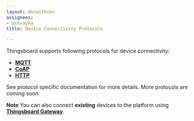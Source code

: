 ```yaml
---
layout: docwithnav
assignees:
- ashvayka
title: Device Connectivity Protocols

---
```


Thingsboard supports following protocols for device connectivity:

 - **[MQTT](/docs/reference/mqtt-api)**
 - **[CoAP](/docs/reference/coap-api)**
 - **[HTTP](/docs/reference/http-api)**
 
See protocol specific documentation for more details. More protocols are coming soon.

**Note** You can also connect **existing** devices to the platform using **[Thingsboard Gateway](/docs/iot-gateway/what-is-iot-gateway/)**.

